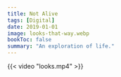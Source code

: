 ```yaml
---
title: Not Alive
tags: [Digital]
date: 2019-01-01
image: looks-that-way.webp
bookToc: false
summary: "An exploration of life."
---
```


{{< video "looks.mp4" >}}